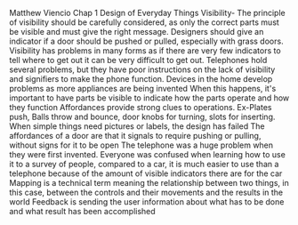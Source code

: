 Matthew Viencio
Chap 1 Design of Everyday Things
Visibility- The principle of visibility should be carefully considered, as only the correct parts must
be visible and must give the right message. Designers should give an indicator if a door should
be pushed or pulled, especially with grass doors.
Visibility has problems in many forms as if there are very few indicators to tell where to get out it
can be very difficult to get out.
Telephones hold several problems, but they have poor instructions on the lack of visibility and
signifiers to make the phone function. Devices in the home develop problems as more
appliances are being invented
When this happens, it's important to have parts be visible to indicate how the parts operate and
how they function
Affordances provide strong clues to operations.
Ex-Plates push, Balls throw and bounce, door knobs for turning, slots for inserting.
When simple things need pictures or labels, the design has failed
The affordances of a door are that it signals to require pushing or pulling, without signs for it to
be open
The telephone was a huge problem when they were first invented. Everyone was confused
when learning how to use it to a survey of people, compared to a car, it is much easier to use
than a telephone because of the amount of visible indicators there are for the car
Mapping is a technical term meaning the relationship between two things, in this case, between
the controls and their movements and the results in the world
Feedback is sending the user information about what has to be done and what result has been
accomplished
